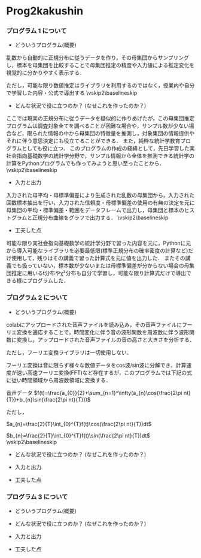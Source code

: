 # Prog2kakushin

### プログラム 1 について
- どういうプログラム(概要)

乱数から自動的に正規分布に従うデータを作り，その母集団からサンプリングし，標本を母集団を比較することで母集団推定の精度や入力値による推定変化を視覚的に分かりやすく表示する．

ただし，可能な限り数値推定はライブラリを利用するのではなく，授業内や自分で学習した内容・公式で導出する
\vskip2\baselineskip
- どんな状況で役に立つのか？ (なぜこれを作ったのか？)

ここでは現実の正規分布に従うデータを疑似的に作りあげたが，この母集団推定プログラムは調査対象全てを調べることが困難な場合や，サンプル数が少ない場合など，限られた情報の中から母集団の特徴量を推測し，対象集団の情報提供やそれに伴う意思決定にも役立てることができる．
また，純粋な統計学教育プログラムとしても役に立つ．
このプログラムの作成の経緯として，先日学習した実社会指向基礎数学の統計学分野で，サンプル情報から全体を推測できる統計学の計算をPythonプログラムでも作ってみようと思い至ったことから．
\vskip2\baselineskip
- 入力と出力

入力された母平均・母標準偏差により生成された乱数の母集団から，入力された回数標本抽出を行い，入力された信頼度・母標準偏差の使用の有無の決定を元に母集団の平均・標準偏差・範囲をデータフレームで出力し，母集団と標本のヒストグラムと正規分布曲線をグラフで出力する．
\vskip2\baselineskip
- 工夫した点

可能な限り実社会指向基礎数学の統計学分野で習った内容を元に，Pythonに元から導入可能なライブラリを必要最低限(標準正規分布の確率密度の計算など)だけ使用して，残りはその講義で習った計算式を元に値を出力した．
またその講義でも扱っていない，標本数が少ないまたは母標準偏差が分からない場合の母集団推定に用いるt分布やχ²分布も自分で学習し，可能な限り計算式だけで導出できる様にプログラムした．

### プログラム 2 について
- どういうプログラム(概要)

colabにアップロードされた音声ファイルを読み込み，その音声ファイルにフーリエ変換を適応することで，時間変化に伴う音の波形関数を周波数に伴う波形関数に変換し，アップロードされた音声ファイルの音の高さと大きさを分析する．

ただし，フーリエ変換ライブラリは一切使用しない．

フーリエ変換は音に限らず様々な数値データをcos波/sin波に分解でき，計算速度が速い高速フーリエ変換(FFT)など存在するが，このプログラムでは下記の式に従い時間領域から周波数領域に変換する．

音声データ
$f(t)=\frac{a_{0}}{2}+\sum_{n=1}^\infty(a_{n}\cos(\frac{2\pi nt}{T})+b_{n}\sin(\frac{2\pi nt}{T}))$

ただし，

$a_{n}=\frac{2}{T}\int_{0}^{T}f(t)\cos(\frac{2\pi nt}{T})dt$

$b_{n}=\frac{2}{T}\int_{0}^{T}f(t)\sin(\frac{2\pi nt}{T})dt$
\vskip2\baselineskip
- どんな状況で役に立つのか？ (なぜこれを作ったのか？)

- 入力と出力

- 工夫した点


### プログラム 3 について
- どういうプログラム(概要)

- どんな状況で役に立つのか？ (なぜこれを作ったのか？)

- 入力と出力

- 工夫した点
